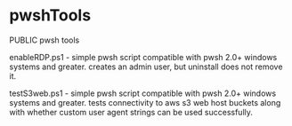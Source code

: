 # pwshTools
PUBLIC pwsh tools

enableRDP.ps1 - simple pwsh script compatible with pwsh 2.0+ windows systems and greater.  creates an admin user, but uninstall does not remove it.

testS3web.ps1 - simple pwsh script compatible with pwsh 2.0+ windows systems and greater.  tests connectivity to aws s3 web host buckets along with whether custom user agent strings can be used successfully.
